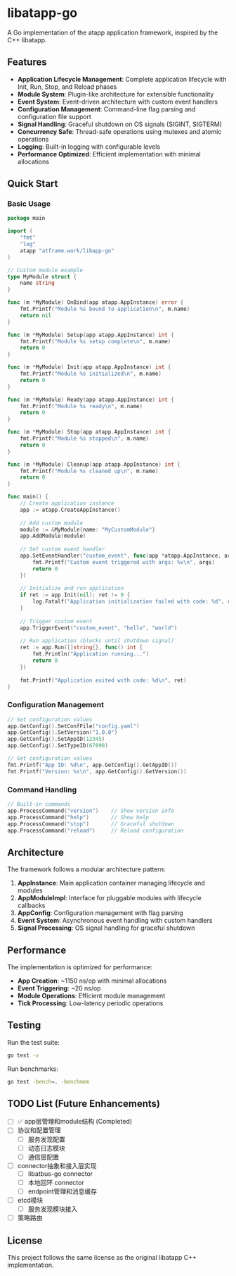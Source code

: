 # libatapp-go

A Go implementation of the atapp application framework, inspired by the C++ libatapp.

## Features

- **Application Lifecycle Management**: Complete application lifecycle with Init, Run, Stop, and Reload phases
- **Module System**: Plugin-like architecture for extensible functionality
- **Event System**: Event-driven architecture with custom event handlers
- **Configuration Management**: Command-line flag parsing and configuration file support
- **Signal Handling**: Graceful shutdown on OS signals (SIGINT, SIGTERM)
- **Concurrency Safe**: Thread-safe operations using mutexes and atomic operations
- **Logging**: Built-in logging with configurable levels
- **Performance Optimized**: Efficient implementation with minimal allocations

## Quick Start

### Basic Usage

```go
package main

import (
    "fmt"
    "log"
    atapp "atframe.work/libapp-go"
)

// Custom module example
type MyModule struct {
    name string
}

func (m *MyModule) OnBind(app atapp.AppInstance) error {
    fmt.Printf("Module %s bound to application\n", m.name)
    return nil
}

func (m *MyModule) Setup(app atapp.AppInstance) int {
    fmt.Printf("Module %s setup complete\n", m.name)
    return 0
}

func (m *MyModule) Init(app atapp.AppInstance) int {
    fmt.Printf("Module %s initialized\n", m.name)
    return 0
}

func (m *MyModule) Ready(app atapp.AppInstance) int {
    fmt.Printf("Module %s ready\n", m.name)
    return 0
}

func (m *MyModule) Stop(app atapp.AppInstance) int {
    fmt.Printf("Module %s stopped\n", m.name)
    return 0
}

func (m *MyModule) Cleanup(app atapp.AppInstance) int {
    fmt.Printf("Module %s cleaned up\n", m.name)
    return 0
}

func main() {
    // Create application instance
    app := atapp.CreateAppInstance()
    
    // Add custom module
    module := &MyModule{name: "MyCustomModule"}
    app.AddModule(module)
    
    // Set custom event handler
    app.SetEventHandler("custom_event", func(app *atapp.AppInstance, args ...interface{}) int {
        fmt.Printf("Custom event triggered with args: %v\n", args)
        return 0
    })
    
    // Initialize and run application
    if ret := app.Init(nil); ret != 0 {
        log.Fatalf("Application initialization failed with code: %d", ret)
    }
    
    // Trigger custom event
    app.TriggerEvent("custom_event", "hello", "world")
    
    // Run application (blocks until shutdown signal)
    ret := app.Run([]string{}, func() int {
        fmt.Println("Application running...")
        return 0
    })
    
    fmt.Printf("Application exited with code: %d\n", ret)
}
```

### Configuration Management

```go
// Set configuration values
app.GetConfig().SetConfFile("config.yaml")
app.GetConfig().SetVersion("1.0.0")
app.GetConfig().SetAppID(12345)
app.GetConfig().SetTypeID(67890)

// Get configuration values
fmt.Printf("App ID: %d\n", app.GetConfig().GetAppID())
fmt.Printf("Version: %s\n", app.GetConfig().GetVersion())
```

### Command Handling

```go
// Built-in commands
app.ProcessCommand("version")    // Show version info
app.ProcessCommand("help")       // Show help
app.ProcessCommand("stop")       // Graceful shutdown
app.ProcessCommand("reload")     // Reload configuration
```

## Architecture

The framework follows a modular architecture pattern:

1. **AppInstance**: Main application container managing lifecycle and modules
2. **AppModuleImpl**: Interface for pluggable modules with lifecycle callbacks
3. **AppConfig**: Configuration management with flag parsing
4. **Event System**: Asynchronous event handling with custom handlers
5. **Signal Processing**: OS signal handling for graceful shutdown

## Performance

The implementation is optimized for performance:

- **App Creation**: ~1150 ns/op with minimal allocations
- **Event Triggering**: ~20 ns/op 
- **Module Operations**: Efficient module management
- **Tick Processing**: Low-latency periodic operations

## Testing

Run the test suite:

```bash
go test -v
```

Run benchmarks:

```bash
go test -bench=. -benchmem
```

## TODO List (Future Enhancements)

- [ ] ✅ app层管理和module结构 (Completed)
- [ ] 协议和配置管理
  - [ ] 服务发现配置
  - [ ] 动态日志模块
  - [ ] 通信层配置
- [ ] connector抽象和接入层实现
  - [ ] libatbus-go connector
  - [ ] 本地回环 connector
  - [ ] endpoint管理和消息缓存
- [ ] etcd模块
  - [ ] 服务发现模块接入
- [ ] 策略路由

## License

This project follows the same license as the original libatapp C++ implementation.
